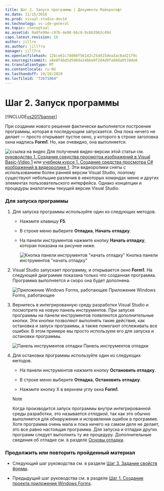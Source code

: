 ```yaml
---
title: Шаг 2. Запуск программы | Документы Майкрософт
ms.date: 11/15/2016
ms.prod: visual-studio-dev14
ms.technology: vs-ide-general
ms.topic: conceptual
ms.assetid: 9a8fe90e-c97b-4e98-b6c8-0c6b3962c49d
caps.latest.revision: 16
author: jillre
ms.author: jillfra
manager: jillfra
ms.openlocfilehash: 12bce61c7d860f56142c25dd15dea3ac8ad21f9c
ms.sourcegitcommit: a8e8f4bd5d508da34bbe9f2d4d9fa94da0539de0
ms.translationtype: MT
ms.contentlocale: ru-RU
ms.lasthandoff: 10/19/2019
ms.locfileid: "72671864"
---
```

# <a name="step-2-run-your-program"></a>Шаг 2. Запуск программы
[!INCLUDE[vs2017banner](../includes/vs2017banner.md)]

При создании нового решения фактически выполняется построение программы, которая в последующем запускается. Она пока ничего не делает — просто открывает пустое окно, у которого в строке заголовка окна надпись **Form1**. Но, как очевидно, она выполняется.

 ![ссылка на видео](../data-tools/media/playvideo.gif "PlayVideo") Для получения видео-версии этой статьи см. [руководство 1. Создание средства просмотра изображений в Visual Basic-Video 1](http://go.microsoft.com/fwlink/?LinkId=205209) или [учебном курсе 1. Создание средства просмотра C# изображений в видеоролике 1](http://go.microsoft.com/fwlink/?LinkId=205199). Эти видеоролики сняты с использованием более ранней версии Visual Studio, поэтому существуют небольшие различия в некоторых командах меню и других элементах пользовательского интерфейса. Однако концепции и процедуры аналогичны текущей версии Visual Studio.

### <a name="to-run-your-program"></a>Для запуска программы

1. Для запуска программы используйте один из следующих методов.

    - Нажмите клавишу **F5**.

    - В строке меню выберите **Отладка**, **Начать отладку**.

    - На панели инструментов нажмите кнопку **Начать отладку**, которая показана на рисунке ниже.

         ![Кнопка панели инструментов "начать отладку"](../ide/media/express-icondebug.png "Express_IconDebug") Кнопка панели инструментов "начать отладку"

2. Visual Studio запускает программу, и открывается окно **Form1**. На следующей диаграмме показана только что созданная программа. Программа выполняется и скоро она будет дополнена.

     ![Приложение Windows Forms, работающее](../ide/media/express-firstrun.png "Express_FirstRun") Приложение Windows Forms, работающее

3. Вернитесь в интегрированную среду разработки Visual Studio и посмотрите на новую панель инструментов. При запуске программы на панели инструментов появляются дополнительные кнопки. Эти кнопки позволяют выполнять такие действия, как остановка и запуск программы, а также помогают отслеживать все ошибки. В этом примере мы просто используем его для запуска и остановки программы.

     ![Панель инструментов отладки](../ide/media/express-debugtoolbar.png "Express_DebugToolbar") Панель инструментов отладки

4. Для остановки программы используйте один из следующих методов.

    - На панели инструментов нажмите кнопку **Остановить отладку**.

    - В строке меню выберите **Отладка**, **Остановить отладку**.

    - Нажмите кнопку X в верхнем углу окна **Form1**.

    > [!NOTE]
    > Когда производится запуск программы внутри интегрированной среды разработки, это называется *отладкой*, так как это обычно выполняется для обнаружения и исправления ошибок в программе. Хотя программа очень мала и пока ничего на самом деле не делает, это все равно настоящая программа. Для запуска и отладки других программ следует выполнить ту же процедуру. Дополнительные сведения об отладке см. в разделе [Основы отладки](../debugger/debugger-basics.md).

### <a name="to-continue-or-review"></a>Продолжить или повторить пройденный материал

- Следующий шаг руководства см. в разделе [Шаг 3. Задание свойств формы](../ide/step-3-set-your-form-properties.md).

- Предыдущий шаг руководства см. в разделе [Шаг 1. Создание проекта приложения Windows Forms](../ide/step-1-create-a-windows-forms-application-project.md).
